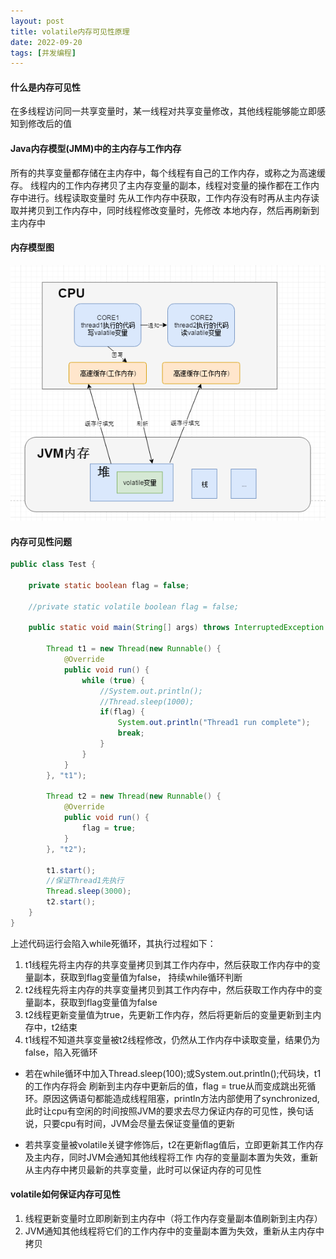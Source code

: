 ```yaml
---
layout: post
title: volatile内存可见性原理
date: 2022-09-20
tags: [并发编程]
---
```


#### 什么是内存可见性
在多线程访问同一共享变量时，某一线程对共享变量修改，其他线程能够能立即感知到修改后的值

#### Java内存模型(JMM)中的主内存与工作内存
所有的共享变量都存储在主内存中，每个线程有自己的工作内存，或称之为高速缓存。
线程内的工作内存拷贝了主内存变量的副本，线程对变量的操作都在工作内存中进行。线程读取变量时
先从工作内存中获取，工作内存没有时再从主内存读取并拷贝到工作内存中，同时线程修改变量时，先修改
本地内存，然后再刷新到主内存中

#### 内存模型图
![内存模型图](/images/volatile-memory.png)

#### 内存可见性问题
```java
public class Test {

    private static boolean flag = false;

    //private static volatile boolean flag = false;

    public static void main(String[] args) throws InterruptedException {

        Thread t1 = new Thread(new Runnable() {
            @Override
            public void run() {
                while (true) {
                    //System.out.println();
                    //Thread.sleep(1000);
                    if(flag) {
                        System.out.println("Thread1 run complete");
                        break;
                    }
                }
            }
        }, "t1");

        Thread t2 = new Thread(new Runnable() {
            @Override
            public void run() {
                flag = true;
            }
        }, "t2");

        t1.start();
        //保证Thread1先执行
        Thread.sleep(3000);
        t2.start();
    }
}
```
上述代码运行会陷入while死循环，其执行过程如下：
1. t1线程先将主内存的共享变量拷贝到其工作内存中，然后获取工作内存中的变量副本，获取到flag变量值为false， 持续while循环判断
2. t2线程先将主内存的共享变量拷贝到其工作内存中，然后获取工作内存中的变量副本，获取到flag变量值为false
3. t2线程更新变量值为true，先更新工作内存，然后将更新后的变量更新到主内存中，t2结束
4. t1线程不知道共享变量被t2线程修改，仍然从工作内存中读取变量，结果仍为false，陷入死循环

- 若在while循环中加入Thread.sleep(100);或System.out.println();代码块，t1的工作内存将会
刷新到主内存中更新后的值，flag = true从而变成跳出死循环。原因这俩语句都能造成线程阻塞，println方法内部使用了synchronized,
此时让cpu有空闲的时间按照JVM的要求去尽力保证内存的可见性，换句话说，只要cpu有时间，JVM会尽量去保证变量值的更新

- 若共享变量被volatile关键字修饰后，t2在更新flag值后，立即更新其工作内存及主内存，同时JVM会通知其他线程将工作
内存的变量副本置为失效，重新从主内存中拷贝最新的共享变量，此时可以保证内存的可见性

#### volatile如何保证内存可见性
1. 线程更新变量时立即刷新到主内存中（将工作内存变量副本值刷新到主内存）
2. JVM通知其他线程将它们的工作内存中的变量副本置为失效，重新从主内存中拷贝

